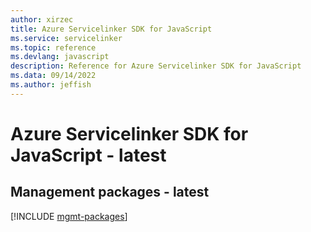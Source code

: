 ```yaml
---
author: xirzec
title: Azure Servicelinker SDK for JavaScript
ms.service: servicelinker
ms.topic: reference
ms.devlang: javascript
description: Reference for Azure Servicelinker SDK for JavaScript
ms.data: 09/14/2022
ms.author: jeffish
---
```

# Azure Servicelinker SDK for JavaScript - latest

## Management packages - latest
[!INCLUDE [mgmt-packages](servicelinker-mgmt-index.md)]